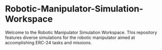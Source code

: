# Robotic-Manipulator-Simulation-Workspace
Welcome to the Robotic Manipulator Simulation Workspace. This repository features diverse simulations for the robotic manipulator aimed at accomplishing ERC-24 tasks and missions.
